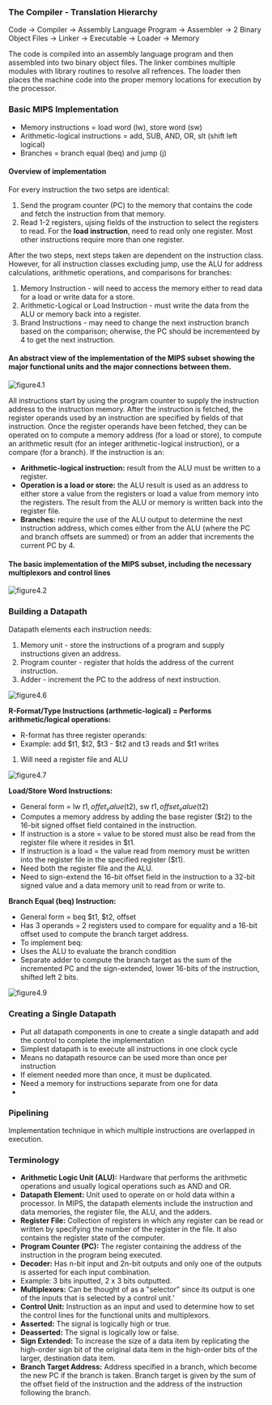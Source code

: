 ### **The Compiler - Translation Hierarchy**
Code -> Compiler -> Assembly Language Program -> Assembler -> 2 Binary Object Files -> Linker -> Executable -> Loader -> Memory

The code is compiled into an assembly language program and then assembled into two binary object files. The linker combines multiple modules with library routines to resolve all refrences. The loader then places the machine code into the proper memory locations for execution by the processor.

### **Basic MIPS Implementation**
- Memory instructions = load word (lw), store word (sw)
- Arithmetic-logical instructions = add, SUB, AND, OR, slt (shift left logical)
- Branches = branch equal (beq) and jump (j)

#### **Overview of implementation**
For every instruction the two setps are identical:

1. Send the program counter (PC) to the memory that contains the code and fetch the instruction from that memory.
2. Read 1-2 registers, ujsing fields of the instruction to select the registers to read. For the **load instruction**, need to read only one register. Most other instructions require more than one register.

After the two steps, next steps taken are dependent on the instruction class. However, for all instruction classes excluding jump, use the ALU for address calculations, arithmetic operations, and comparisons for branches:

1. Memory Instruction - will need to access the memory either to read data for a load or write data for a store.
2. Arithmetic-Logical or Load Instruction - must write the data from the ALU or memory back into a register.
3. Brand Instructions - may need to change the next instruction branch based on the comparison; oherwise, the PC should be incrementeed by 4 to get the next instruction.

#### **An abstract view of the implementation of the MIPS subset showing the major functional units and the major connections between them.**

![figure4.1](https://github.com/R-Ligier/ComputerArchitecture2/blob/master/figure4.1.png "Figure 4.1")

All instructions start by using the program counter to supply the instruction address to the instruction memory. After the instruction is fetched, the register operands used by an instruction are specified by fields of that instruction. Once the register operands have been fetched, they can be operated on to compute a memory address (for a load or store), to compute an arithmetic result (for an integer arithmetic-logical instruction), or a compare (for a branch).
If the instruction is an:
- **Arithmetic-logical instruction:** result from the ALU must be written to a register.
- **Operation is a load or store:** the ALU result is used as an address to either store a value from the registers or load a value from memory into the registers. The result from the ALU or memory is written back into the register file.
- **Branches:** require the use of the ALU output to determine the next instruction address, which comes either from the ALU (where the PC and branch offsets are summed) or from an adder that increments the current PC by 4.

#### **The basic implementation of the MIPS subset, including the necessary multiplexors and control lines**

![figure4.2](https://github.com/R-Ligier/ComputerArchitecture2/blob/master/figure4.2.png "Figure 4.2")

### **Building a Datapath**
Datapath elements each instruction needs:

1. Memory unit - store the instructions of a program and supply instructions given an address.
2. Program counter - register that holds the address of the current instruction.
3. Adder - increment the PC to the address of next instruction.

![figure4.6](https://github.com/R-Ligier/ComputerArchitecture2/blob/master/figure4.6.png "Figure 4.6")

**R-Format/Type Instructions (arthmetic-logical) = Performs arithmetic/logical operations:**
- R-format has three register operands:
- Example: add $t1, $t2, $t3 - $t2 and t3 reads and $t1 writes
1. Will need a register file and ALU

![figure4.7](https://github.com/R-Ligier/ComputerArchitecture2/blob/master/figure4.7.png "Figure 4.7")

**Load/Store Word Instructions:**
- General form = lw $t1, offet_value($t2), sw $t1, offset_value ($t2)
- Computes a memory address by adding the base register ($t2) to the 16-bit signed offset field contained in the instruction.
- If instruction is a store = value to be stored must also be read from the register file where it resides in $t1.
- If instruction is a load = the value read from memory must be written into the register file in the specified register ($t1).
- Need both the register file and the ALU.
- Need to sign-extend the 16-bit offset field in the instruction to a 32-bit signed value and a data memory unit to read from or write to.

**Branch Equal (beq) Instruction:**
- General form = beq $t1, $t2, offset
- Has 3 operands = 2 registers used to compare for equality and a 16-bit offset used to compute the branch target address.
- To implement beq:
- Uses the ALU to evaluate the branch condition
- Separate adder to compute the branch target as the sum of the incremented PC and the sign-extended, lower 16-bits of the instruction, shifted left 2 bits.

![figure4.9](https://github.com/R-Ligier/ComputerArchitecture2/blob/master/figure4.9.png "Figure 4.9")

### **Creating a Single Datapath**
- Put all datapath components in one to create a single datapath and add the control to complete the implementation
- Simplest datapath is to execute all instructions in one clock cycle
- Means no datapath resource can be used more than once per instruction
- If element needed more than once, it must be duplicated.
- Need a memory for instructions separate from one for data
-

### **Pipelining**
Implementation technique in which multiple instructions are overlapped in execution.


### **Terminology**
- **Arithmetic Logic Unit (ALU):** Hardware that performs the arithmetic operations and usually logical operations such as AND and OR.
- **Datapath Element:** Unit used to operate on or hold data within a processor. In MIPS, the datapath elements include the instruction and data memories, the register file, the ALU, and the adders.
- **Register File:** Collection of registers in which any register can be read or written by specifying the number of the register in the file. It also contains the register state of the computer.
- **Program Counter (PC):** The register containing the address of the instruction in the program being executed.
- **Decoder:** Has n-bit input and 2n-bit outputs and only one of the outputs is asserted for each input combination.
- Example: 3 bits inputted, 2 x 3 bits outputted.
- **Multiplexors:** Can be thought of as a "selector" since its output is one of the inputs that is selected by a control unit.'
- **Control Unit:** Instruction as an input and used to determine how to set the control lines for the functional units and multiplexors.
- **Asserted:** The signal is logically high or true.
- **Deasserted:** The signal is logically low or false.
- **Sign Extended:** To increase the size of a data item by replicating the high-order sign bit of the original data item in the high-order bits of the larger, destination data item.
- **Branch Target Address:** Address specified in a branch, which become the new PC if the branch is taken. Branch target is given by the sum of the offset field of the instruction and the address of the instruction following the branch.

